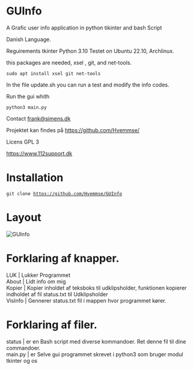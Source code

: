# GUInfo
A Grafic user info application in python tikinter and bash Script 

Danish Language.

Reguirements tkinter Python 3.10 Testet on Ubuntu 22.10, Archlinux.

this packages are needed, xsel , git, and net-tools.

<code>sudo apt install xsel git net-tools</code>

In the file update.sh you can run a test and modify the info codes.

Run the gui whith 

<code>python3 main.py</code>

Contact frank@simens.dk

Projektet kan findes på https://github.com/Hvemmse/

Licens GPL 3

https://www.112support.dk

# Installation

<code>git clone https://github.com/Hvemmse/GUInfo</code>

# Layout

<img src="https://github.com/Hvemmse/GUInfo/blob/02d4fcae5ae5f41507c06362a2e4ef58c85ec1e9/Sk%C3%A6rmbillede%20fra%202022-11-03%2014-18-22.png" alt="GUInfo" >

# Forklaring af knapper.

LUK     | Lukker Programmet<br>
About   | Lidt info om mig <br>
Kopier  | Kopier inholdet af teksboks til udklipsholder, funktionen kopierer indholdet af fil status.txt til Udklipsholder <br>
VisInfo | Gennerer status.txt fil i mappen hvor programmet kører. <br>

# Forklaring af filer.

status  | er en Bash script med diverse kommandoer. Ret denne fil til dine commandoer. <br> 
main.py | er Selve gui programmet skrevet i python3 som bruger modul tkinter og os <br>
